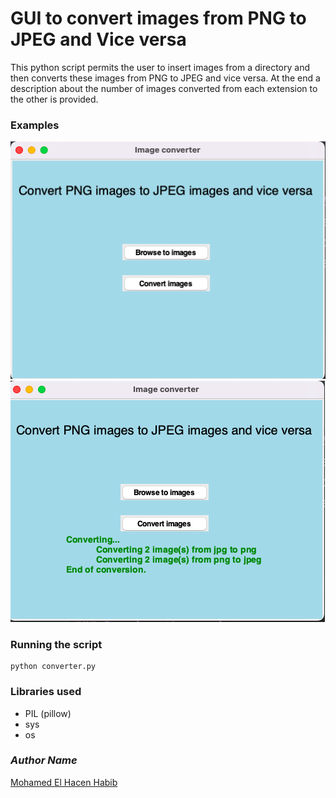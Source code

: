 # GUI to convert images from PNG to JPEG and Vice versa
This python script permits the user to insert images from a directory 
and then converts these images from PNG to JPEG and vice versa.
At the end a description about the number of images converted from each extension to the
other is provided.

### Examples
![imgag1](first.png)
![image2](result.png)

### Running the script 
```commandline
python converter.py
```

### Libraries used
- PIL (pillow)
- sys
- os

### *Author Name*
[Mohamed El Hacen Habib](https://github.com/mohamedelhacen)